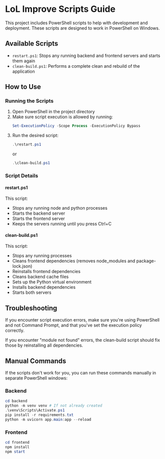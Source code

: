 # LoL Improve Scripts Guide

This project includes PowerShell scripts to help with development and deployment. These scripts are designed to work in PowerShell on Windows.

## Available Scripts

- `restart.ps1`: Stops any running backend and frontend servers and starts them again
- `clean-build.ps1`: Performs a complete clean and rebuild of the application

## How to Use

### Running the Scripts

1. Open PowerShell in the project directory
2. Make sure script execution is allowed by running:
   ```powershell
   Set-ExecutionPolicy -Scope Process -ExecutionPolicy Bypass
   ```
3. Run the desired script:
   ```powershell
   .\restart.ps1
   ```
   or
   ```powershell
   .\clean-build.ps1
   ```

### Script Details

#### restart.ps1

This script:
- Stops any running node and python processes
- Starts the backend server
- Starts the frontend server
- Keeps the servers running until you press Ctrl+C

#### clean-build.ps1

This script:
- Stops any running processes
- Cleans frontend dependencies (removes node_modules and package-lock.json)
- Reinstalls frontend dependencies
- Cleans backend cache files
- Sets up the Python virtual environment
- Installs backend dependencies
- Starts both servers

## Troubleshooting

If you encounter script execution errors, make sure you're using PowerShell and not Command Prompt, and that you've set the execution policy correctly.

If you encounter "module not found" errors, the clean-build script should fix those by reinstalling all dependencies.

## Manual Commands

If the scripts don't work for you, you can run these commands manually in separate PowerShell windows:

### Backend

```powershell
cd backend
python -m venv venv # If not already created
.\venv\Scripts\Activate.ps1
pip install -r requirements.txt
python -m uvicorn app.main:app --reload
```

### Frontend

```powershell
cd frontend
npm install 
npm start
``` 